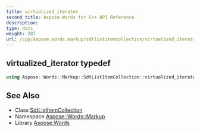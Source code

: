```yaml
---
title: virtualized_iterator
second_title: Aspose.Words for C++ API Reference
description: 
type: docs
weight: 287
url: /cpp/aspose.words.markup/sdtlistitemcollection/virtualized_iterator/
---
```

## virtualized_iterator typedef




```cpp
using Aspose::Words::Markup::SdtListItemCollection::virtualized_iterator =  typename iterator_holder_type::virtualized_iterator
```

## See Also

* Class [SdtListItemCollection](../)
* Namespace [Aspose::Words::Markup](../../)
* Library [Aspose.Words](../../../)
